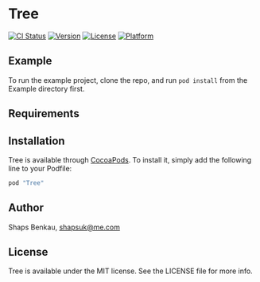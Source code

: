 # Tree

[![CI Status](http://img.shields.io/travis/shaps80/Tree.svg?style=flat)](https://travis-ci.org/shaps80/Tree)
[![Version](https://img.shields.io/cocoapods/v/Tree.svg?style=flat)](http://cocoapods.org/pods/Tree)
[![License](https://img.shields.io/cocoapods/l/Tree.svg?style=flat)](http://cocoapods.org/pods/Tree)
[![Platform](https://img.shields.io/cocoapods/p/Tree.svg?style=flat)](http://cocoapods.org/pods/Tree)

## Example

To run the example project, clone the repo, and run `pod install` from the Example directory first.

## Requirements

## Installation

Tree is available through [CocoaPods](http://cocoapods.org). To install
it, simply add the following line to your Podfile:

```ruby
pod "Tree"
```

## Author

Shaps Benkau, shapsuk@me.com

## License

Tree is available under the MIT license. See the LICENSE file for more info.
